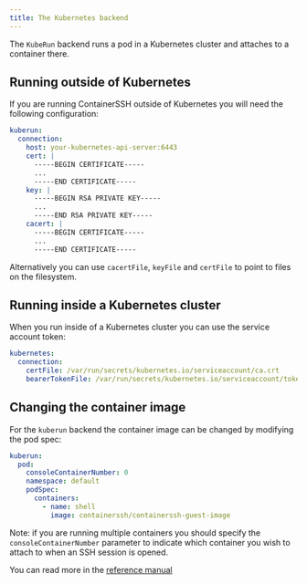 ```yaml
---
title: The Kubernetes backend
---
```


The <code>KubeRun</code> backend runs a pod in a Kubernetes cluster and attaches to a container there.

## Running outside of Kubernetes

If you are running ContainerSSH outside of Kubernetes you will need the following configuration:

```yaml
kuberun:
  connection:
    host: your-kubernetes-api-server:6443
    cert: |
      -----BEGIN CERTIFICATE-----
      ...
      -----END CERTIFICATE-----
    key: |
      -----BEGIN RSA PRIVATE KEY-----
      ...
      -----END RSA PRIVATE KEY-----
    cacert: |
      -----BEGIN CERTIFICATE-----
      ...
      -----END CERTIFICATE-----
```

Alternatively you can use `cacertFile`, `keyFile` and `certFile` to point to files on the filesystem.

## Running inside a Kubernetes cluster

When you run inside of a Kubernetes cluster you can use the service account token:

```yaml
kubernetes:
  connection:
    certFile: /var/run/secrets/kubernetes.io/serviceaccount/ca.crt
    bearerTokenFile: /var/run/secrets/kubernetes.io/serviceaccount/token
```

## Changing the container image

For the `kuberun` backend the container image can be changed by modifying the pod spec:

```yaml
kuberun:
  pod:
    consoleContainerNumber: 0
    namespace: default
    podSpec:
      containers:
        - name: shell
          image: containerssh/containerssh-guest-image
```

Note: if you are running multiple containers you should specify the `consoleContainerNumber` parameter to indicate which container you wish to attach to when an SSH session is opened.

You can read more in the [reference manual](../reference/kuberun.md)
